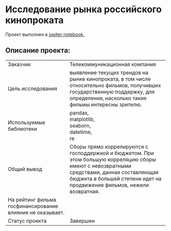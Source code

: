 # Исследование рынка российского кинопроката

Проект выполнен в [jupiter notebook.](https://github.com/bondiq1982/yandex-projects/blob/main/moves/moves.ipynb)<br/>

## Описание проекта:
|   |  |
|---------------|-------------------|
|Заказчик| Телекоммуникационная компания|
|Цель исследования| выявление текущих трендов на рынке кинопроката, в том числе относительно фильмов, получивших государственную поддержку, для определения, насколько такие фильмы интересны зрителю.|
|Используемые библиотеки|pandas,<br/>matplotlib,<br/>seaborn,<br/>datetime,<br/>re |
|Общий вывод| Сборы прямо коррелируются с господдержкой и бюджетом. При этом большую корреляцию сборы имеют с невозвратными средствами, данная составляющая бюджета в большей степени идет на продвижение фильмов, нежели возвратная.
На рейтинг фильма госфинансирование влияния не оказывает.|
|Статус проекта| Завершен|
